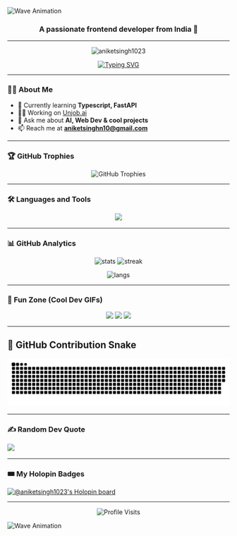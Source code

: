 <!-- Waving Header -->
![Wave Animation](https://capsule-render.vercel.app/api?type=waving&color=gradient&height=200&section=header&text=Hey%20There!%20I'm%20Aniket%20👨‍💻&fontSize=40&fontAlignY=35&animation=twinkling&fontColor=ffffff)

<h3 align="center">A passionate frontend developer from India 🚀</h3>

---

<!-- Profile Views -->
<p align="center"> 
  <img src="https://komarev.com/ghpvc/?username=aniketsingh1023&label=Profile%20views&color=0e75b6&style=flat" alt="aniketsingh1023" /> 
</p>

<!-- Cool Typing Animation -->
<p align="center">
  <a href="https://git.io/typing-svg">
    <img src="https://readme-typing-svg.demolab.com?font=Fira+Code&pause=1000&color=00F77F&width=500&lines=Frontend+Developer;AI+Enthusiast;Full+Stack+Learner;Open+Source+Contributor" alt="Typing SVG" />
  </a>
</p>

---

### 👨‍💻 About Me
- 🌱 Currently learning **Typescript, FastAPI**
- 👨‍💻 Working on [Unjob.ai](https://unjob.ai)
- 💬 Ask me about **AI, Web Dev & cool projects**
- 📫 Reach me at **aniketsinghn10@gmail.com**

---

### 🏆 GitHub Trophies
<p align="center">
  <img src="https://github-trophies.vercel.app/aniketsingh1023?username=aniketsingh1023" alt="GitHub Trophies" />
</p>

---

### 🛠️ Languages and Tools
<p align="center">
 <img src="https://skillicons.dev/icons?i=html,css,js,ts,react,nextjs,nodejs,express,python,fastapi,java,bootstrap,tailwind,mysql,postgres,mongodb,git,github,docker,aws,gcp,figma" />
</p>

---

### 📊 GitHub Analytics
<p align="center">
  <img src="https://github-readme-stats.vercel.app/api?username=aniketsingh1023&show_icons=true&theme=radical" alt="stats"/>
  <img src="https://github-readme-streak-stats.herokuapp.com/?user=aniketsingh1023&theme=radical" alt="streak"/>
</p>

<p align="center">
  <img src="https://github-readme-stats.vercel.app/api/top-langs/?username=aniketsingh1023&layout=compact&theme=radical" alt="langs"/>
</p>

---

### 🎉 Fun Zone (Cool Dev GIFs)
<p align="center">
  <img src="https://media.giphy.com/media/hvRJCLFzcasrR4ia7z/giphy.gif" width="100">
  <img src="https://media.giphy.com/media/qgQUggAC3Pfv687qPC/giphy.gif" width="350">
  <img src="https://media.giphy.com/media/13HgwGsXF0aiGY/giphy.gif" width="300">
</p>

---

## 🐍 GitHub Contribution Snake
<p align="center">
  <picture>
    <source media="(prefers-color-scheme: dark)" srcset="https://raw.githubusercontent.com/aniketsingh1023/aniketsingh1023/output/github-snake-dark.svg" />
    <source media="(prefers-color-scheme: light)" srcset="https://raw.githubusercontent.com/aniketsingh1023/aniketsingh1023/output/github-snake.svg" />
    <img alt="github-snake" src="https://raw.githubusercontent.com/aniketsingh1023/aniketsingh1023/output/github-snake.svg" />
  </picture>
</p>

---

### ✍️ Random Dev Quote
![](https://quotes-github-readme.vercel.app/api?type=vertical&theme=merko)

---

### 🎟️ My Holopin Badges
[![@aniketsingh1023's Holopin board](https://holopin.me/aniketsingh1023)](https://holopin.io/@aniketsingh1023)

---

<p align="center">
  <img src="https://visitcount.itsvg.in/api?id=aniketsingh1023&icon=1&color=3" alt="Profile Visits" />
</p>

<!-- Proudly created with GPRM ( https://gprm.itsvg.in ) -->

<!-- Footer Wave -->
![Wave Animation](https://capsule-render.vercel.app/api?type=waving&color=gradient&height=120&section=footer)
